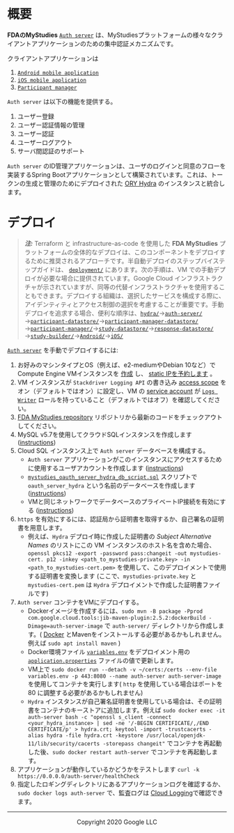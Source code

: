 <!--
 Copyright 2020 Google LLC
 Use of this source code is governed by an MIT-style
 license that can be found in the LICENSE file or at
 https://opensource.org/licenses/MIT.
-->

# 概要
**FDAのMyStudies** [`Auth server`](../auth-server/) は、MyStudiesプラットフォームの様々なクライアントアプリケーションのための集中認証メカニズムです。

クライアントアプリケーションは
1. [`Android mobile application`](../Android/)
1. [`iOS mobile application`](../iOS/)
1. [`Participant manager`](../participant-manager/)

`Auth server` は以下の機能を提供する。
1. ユーザー登録
1. ユーザー認証情報の管理
1. ユーザー認証
1. ユーザーログアウト
1. サーバ間認証のサポート

`Auth server` のID管理アプリケーションは、ユーザのログインと同意のフローを実装するSpring Bootアプリケーションとして構築されています。これは、トークンの生成と管理のためにデプロイされた [ORY Hydra](https://www.ory.sh/hydra/) のインスタンスと統合します。

# デプロイ
> **_注:_** Terraform と infrastructure-as-code を使用した **FDA MyStudies** プラットフォームの全体的なデプロイは、このコンポーネントをデプロイするために推奨されるアプローチです。半自動デプロイのステップバイステップガイドは、 [`deployment/`](/deployment) にあります。次の手順は、VM での手動デプロイが必要な場合に提供されています。Google Cloud インフラストラクチャが示されていますが、同等の代替インフラストラクチャを使用することもできます。デプロイする組織は、選択したサービスを構成する際に、アイデンティティとアクセス制御の選択を考慮することが重要です。手動デプロイを追求する場合、便利な順序は、[`hydra/`](/hydra)&rarr;[`auth-server/`](/auth-server/)&rarr;[`participant-datastore/`](/participant-datastore/)&rarr;[`participant-manager-datastore/`](/participant-manager-datastore/)&rarr;[`participant-manager/`](/participant-manager/)&rarr;[`study-datastore/`](/study-datastore/)&rarr;[`response-datastore/`](/response-datastore/)&rarr;[`study-builder/`](/study-builder/)&rarr;[`Android/`](/Android/)&rarr;[`iOS/`](/iOS/)

 [`Auth server`](/auth-server/) を手動でデプロイするには:
1. お好みのマシンタイプとOS（例えば、e2-mediumやDebian 10など）でCompute Engine VMインスタンスを [作成](https://cloud.google.com/compute/docs/instances/create-start-instance) し、 [static IPを予約します](https://cloud.google.com/compute/docs/ip-addresses/reserve-static-internal-ip-address) 。
1. VM インスタンスが `Stackdriver Logging API` の書き込み [access scope](https://cloud.google.com/compute/docs/access/service-accounts#accesscopesiam) をオン（デフォルトではオン）に設定し、VM の [service account](https://cloud.google.com/compute/docs/access/service-accounts#default_service_account) が [`Logs Writer`](https://cloud.google.com/logging/docs/access-control) ロールを持っていること（デフォルトではオフ）を確認してください。
1. [FDA MyStudies repository](https://github.com/GoogleCloudPlatform/fda-mystudies/) リポジトリから最新のコードをチェックアウトしてください。
1. MySQL v5.7を使用してクラウドSQLインスタンスを作成します ([instructions](https://cloud.google.com/sql/docs/mysql/create-instance))
1. Cloud SQL インスタンス上で `Auth server` データベースを構成する。
    -    `Auth server` アプリケーションがこのインスタンスにアクセスするために使用するユーザアカウントを作成します ([instructions](https://cloud.google.com/sql/docs/mysql/create-manage-users))
    -    [`mystudies_oauth_server_hydra_db_script.sql`](sqlscript/mystudies_oauth_server_hydra_db_script.sql) スクリプトで `oauth_server_hydra` という名前のデータベースを作成します ([instructions](https://cloud.google.com/sql/docs/mysql/import-export/importing#importing_a_sql_dump_file))
    -   VMと同じネットワークでデータベースのプライベートIP接続を有効にする ([instructions](https://cloud.google.com/sql/docs/mysql/configure-private-ip))
1. `https` を有効にするには、認証局から証明書を取得するか、自己署名の証明書を用意します。
    -   例えば、`Hydra` デプロイ時に作成した証明書の *Subject Alternative Names* のリストにこの VM インスタンスのホスト名を含めた場合、`openssl pkcs12 -export -password pass:changeit -out mystudies-cert. p12 -inkey <path_to_mystudies-private.key> -in <path_to_mystudies-cert.pem>` を使用して、このデプロイメントで使用する証明書を変換します (ここで、`mystudies-private.key` と `mystudies-cert.pem` は `Hydra` デプロイメントで作成した証明書ファイルです)
1. `Auth server` コンテナをVMにデプロイする。
    -    Dockerイメージを作成するには、`sudo mvn -B package -Pprod com.google.cloud.tools:jib-maven-plugin:2.5.2:dockerBuild -Dimage=auth-server-image` で `auth-server/` ディレクトリから作成します。( [Docker](https://docs.docker.com/engine/install/debian/) とMavenをインストールする必要があるかもしれません。例えば `sudo apt install maven` )
    -    Docker環境ファイル [`variables.env`](variables.env) をデプロイメント用の [`application.properties`](oauth-scim-service/src/main/resources/application.properties) ファイルの値で更新します。
    -    VM上で `sudo docker run --detach -v ~/certs:/certs --env-file variables.env -p 443:8080 --name auth-server auth-server-image` を使用してコンテナを実行します( `http` を使用している場合はポートを 80 に調整する必要があるかもしれません)
    -    `Hydra` インスタンスが自己署名証明書を使用している場合は、その証明書をコンテナのキーストアに追加します。例えば `sudo docker exec -it auth-server bash -c "openssl s_client -connect <your_hydra_instance> | sed -ne '/-BEGIN CERTIFICATE/,/END CERTIFICATE/p' > hydra.crt; keytool -import -trustcacerts -alias hydra -file hydra.crt -keystore /usr/local/openjdk-11/lib/security/cacerts -storepass changeit"` でコンテナを再起動した後、`sudo docker restart auth-server` でコンテナを再起動します。
1. アプリケーションが動作しているかどうかをテストします `curl -k https://0.0.0.0/auth-server/healthCheck`
1. 指定したロギングディレクトリにあるアプリケーションログを確認するか、`sudo docker logs auth-server` で、監査ログは [Cloud Logging](https://cloud.google.com/logging)で確認できます。

***
<p align="center">Copyright 2020 Google LLC</p>
